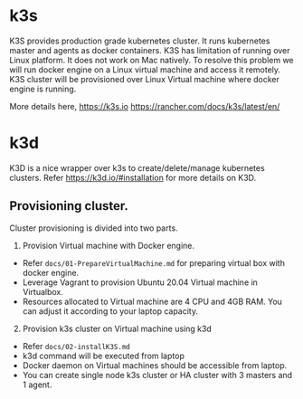 # k3s 

K3S provides production grade kubernetes cluster. It runs kubernetes master and agents as docker containers. 
K3S has limitation of running over Linux platform. It does not work on Mac natively. To resolve this problem we will run docker engine on a Linux virtual machine and access it remotely. K3S cluster will be provisioned over Linux Virtual machine where docker engine is running.  

More details here, 
https://k3s.io
https://rancher.com/docs/k3s/latest/en/

# k3d 

K3D is a nice wrapper over k3s to create/delete/manage kubernetes clusters.
Refer https://k3d.io/#installation for more details on K3D. 

## Provisioning cluster. 
Cluster provisioning is divided into two parts. 

1. Provision Virtual machine with Docker engine. 
- Refer `docs/01-PrepareVirtualMachine.md` for preparing virtual box with docker engine. 
- Leverage Vagrant to provision Ubuntu 20.04 Virtual machine in Virtualbox.
- Resources allocated to Virtual machine are 4 CPU and 4GB RAM. You can adjust it according to your laptop capacity. 

2. Provision k3s cluster on Virtual machine using k3d
- Refer `docs/02-installK3S.md` 
- k3d command will be executed from laptop 
- Docker daemon on Virtual machines should be accessible from laptop.
- You can create single node k3s cluster or HA cluster with 3 masters and 1 agent. 


